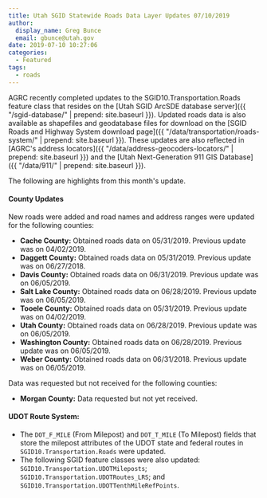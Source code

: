 ```yaml
---
title: Utah SGID Statewide Roads Data Layer Updates 07/10/2019
author:
  display_name: Greg Bunce
  email: gbunce@utah.gov
date: 2019-07-10 10:27:06
categories:
  - Featured
tags:
  - roads
---
```


AGRC recently completed updates to the SGID10.Transportation.Roads feature class that resides on the [Utah SGID ArcSDE database server]({{ "/sgid-database/" | prepend: site.baseurl }}). Updated roads data is also available as shapefiles and geodatabase files for download on the [SGID Roads and Highway System download page]({{ "/data/transportation/roads-system/" | prepend: site.baseurl }}). These updates are also reflected in [AGRC's address locators]({{ "/data/address-geocoders-locators/" | prepend: site.baseurl }}) and the [Utah Next-Generation 911 GIS Database]({{ "/data/911/" | prepend: site.baseurl }}).

The following are highlights from this month's update.

#### County Updates

New roads were added and road names and address ranges were updated for the following counties:

- **Cache County:** Obtained roads data on 05/31/2019. Previous update was on 04/02/2019.
- **Daggett County:** Obtained roads data on 05/31/2019. Previous update was on 06/27/2018. 
- **Davis County:** Obtained roads data on 06/31/2019. Previous update was on 06/05/2019.
- **Salt Lake County:** Obtained roads data on 06/28/2019. Previous update was on 06/05/2019.
- **Tooele County:** Obtained roads data on 05/31/2019. Previous update was on 04/02/2019.
- **Utah County:** Obtained roads data on 06/28/2019. Previous update was on 06/05/2019.
- **Washington County:** Obtained roads data on 06/28/2019. Previous update was on 06/05/2019.
- **Weber County:** Obtained roads data on 06/31/2018. Previous update was on 06/05/2019.

Data was requested but not received for the following counties:

- **Morgan County:** Data requested but not yet received.

#### UDOT Route System:

- The `DOT_F_MILE` (From Milepost) and `DOT_T_MILE` (To Milepost) fields that store the milepost attributes of the UDOT state and federal routes in `SGID10.Transportation.Roads` were updated.
- The following SGID feature classes were also updated: `SGID10.Transportation.UDOTMileposts`; `SGID10.Transportation.UDOTRoutes_LRS`; and `SGID10.Transportation.UDOTTenthMileRefPoints`.
